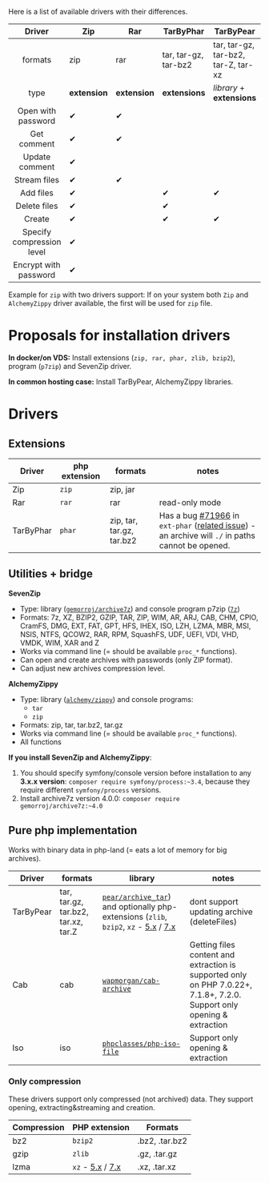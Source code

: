 Here is a list of available drivers with their differences.

|           Driver          | Zip       | Rar       | TarByPhar            | TarByPear                           | SevenZip                      | AlchemyZippy              | Iso          | Cab     |
|:-------------------------:|-----------|-----------|----------------------|-------------------------------------|-------------------------------|---------------------------|--------------|---------|
|          formats          | zip       | rar       | tar, tar-gz, tar-bz2 | tar, tar-gz, tar-bz2, tar-Z, tar-xz | 7z, zip, rar, tar, iso,  ...  | zip, tar, tar-gz, tar-bz2 | iso          | cab     |
|            type           | **extension** | **extension** | **extensions**       | _library_ + **extensions**            | **library + OS utility**          | **library + OS utilities**   |  **library** | **library** |
| Open with password        | ✔         | ✔         |                      |                                     | ✔                             |                                    |              |
| Get comment               | ✔         | ✔         |                      |                                     |                               |                                    |              |
| Update comment            | ✔         |           |                      |                                     |                               |                                    |              |
|        Stream files       | ✔         | ✔         |                      |                                     |                               |                                    |              |
|         Add files         | ✔         |           | ✔                    | ✔                                   | ✔                             | ✔                                  |              |
|        Delete files       | ✔         |           | ✔                    |                                     | ✔                             | ✔                                  |              |
|           Create          | ✔         |           | ✔                    | ✔                                   | ✔                             | ✔                                  |              |
| Specify compression level | ✔         |           |                      |                                     | ✔                             |                                    |              |
| Encrypt with password     | ✔         |           |                      |                                     | ✔                             |                                    |              |

Example for `zip` with two drivers support: If on your system both `Zip` and `AlchemyZippy` driver available, the first will be used for `zip` file.

# Proposals for installation drivers
**In docker/on VDS:** Install extensions (`zip, rar, phar, zlib, bzip2`), program (`p7zip`) and SevenZip driver.

**In common hosting case:** Install TarByPear, AlchemyZippy libraries.

# Drivers
## Extensions

| Driver | php extension | formats  | notes |
|--------|---------------|----------|-------|
| Zip | `zip`         | zip, jar |       |
| Rar | `rar` | rar      | read-only mode |
| TarByPhar | `phar` | zip, tar, tar.gz, tar.bz2 | Has a bug [#71966](https://bugs.php.net/bug.php?id=71966&thanks=10) in `ext-phar` ([related issue](https://github.com/wapmorgan/UnifiedArchive/issues/12)) - an archive will `./` in paths cannot be opened. |

## Utilities + bridge

**SevenZip**
- Type: library ([`gemorroj/archive7z`](https://packagist.org/packages/gemorroj/archive7z)) and console program p7zip ([`7z`](http://p7zip.sourceforge.net/))
- Formats: 7z, XZ, BZIP2, GZIP, TAR, ZIP, WIM, AR, ARJ, CAB, CHM, CPIO, CramFS, DMG, EXT, FAT, GPT, HFS, IHEX, ISO, LZH, LZMA, MBR, MSI, NSIS, NTFS, QCOW2, RAR, RPM, SquashFS, UDF, UEFI, VDI, VHD, VMDK, WIM, XAR and Z
- Works via command line (= should be available `proc_*` functions).
- Can open and create archives with passwords (only ZIP format).
- Can adjust new archives compression level.

**AlchemyZippy**
- Type: library ([`alchemy/zippy`](https://packagist.org/packages/alchemy/zippy)) and console programs:
    - `tar`
    - `zip`
- Formats: zip, tar, tar.bz2, tar.gz
- Works via command line (= should be available `proc_*` functions).
- All functions

**If you install SevenZip and AlchemyZippy**:
1. You should specify symfony/console version before installation to any **3.x.x version**: `composer require symfony/process:~3.4`, because they require different `symfony/process` versions.
2. Install archive7z version 4.0.0: `composer require gemorroj/archive7z:~4.0`

## Pure php implementation
Works with binary data in php-land (= eats a lot of memory for big archives).

| Driver | formats                             | library                                                                               | notes                                                                                                                   |
|--------|-------------------------------------|---------------------------------------------------------------------------------------|-------------------------------------------------------------------------------------------------------------------------|
| TarByPear | tar, tar.gz, tar.bz2, tar.xz, tar.Z | [`pear/archive_tar`](https://packagist.org/packages/pear/archive_tar)) and optionally php-extensions (`zlib`, `bzip2`, `xz` - [5.x](https://github.com/payden/php-xz) / [7.x](https://github.com/codemasher/php-ext-xz) | dont support updating archive (deleteFiles)                                                                             |
| Cab    | cab                                 | [`wapmorgan/cab-archive`](https://packagist.org/packages/wapmorgan/cab-archive) | Getting files content and extraction is supported only on PHP 7.0.22+, 7.1.8+, 7.2.0. Support only opening & extraction |
| Iso    | iso                                 | [`phpclasses/php-iso-file`](https://packagist.org/packages/phpclasses/php-iso-file) | Support only opening & extraction                                                                                       |

### Only compression
These drivers support only compressed (not archived) data.  They support opening, extracting&streaming and creation.

| Compression | PHP extension                                                                                    | Formats        |
|-------------|--------------------------------------------------------------------------------------------------|----------------|
| bz2         | `bzip2`                                                                                          | .bz2, .tar.bz2 |
| gzip        | `zlib`                                                                                           | .gz, .tar.gz   |
| lzma        | `xz` - [5.x](https://github.com/payden/php-xz) / [7.x](https://github.com/codemasher/php-ext-xz) | .xz, .tar.xz   |
